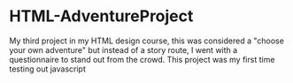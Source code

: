 # HTML-AdventureProject
My third project in my HTML design course, this was considered a "choose your own adventure" but instead of a story route, I went with a questionnaire to stand out from the crowd. This project was my first time testing out javascript 
